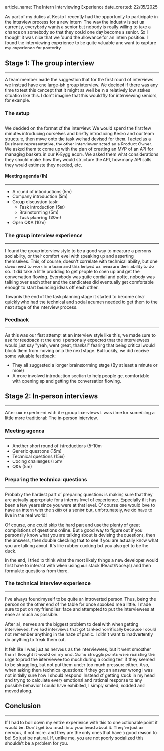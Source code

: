 article_name: The Intern Interviewing Experience
date_created: 22/05/2025

As part of my duties at Kesko I recently had the opportunity to participate in the interview process for a new intern. The way the industry is set up currently, everybody wants a senior but nobody is really willing to take a chance on somebody so that they could one day become a senior. So I thought it was nice that we found the allowance for an intern position. I found the interviewing experience to be quite valuable and want to capture my experience for posterity.

## Stage 1: The group interview

---
A team member made the suggestion that for the first round of interviews we instead have one large-ish group interview. We decided if there was any time to test this concept that it might as well be in a relatively low stakes situation like this. I don't imagine that this would fly for interviewing seniors, for example.

### The setup

---
We decided on the format of the interview: We would spend the first few minutes introducing ourselves and briefly introducing Kesko and our team structure, then move onto the task we had devised for them. I acted as a Business representative, the other interviewer acted as a Product Owner. We asked them to come up with the plan of creating an MVP of an API for managing baskets in our K-Bygg ecom. We asked them what considerations they should make, how they would structure the API, how many API calls they would estimate they needed, etc.

#### Meeting agenda (1h)

---

* A round of introductions (5m)
* Company introduction (5m)
* Group discussion task:
  * Task introduction (5m)
  * Brainstorming (5m)
  * Task planning (30m)
* Open Q&A (10m)

### The group interview experience

---
I found the group interview style to be a good way to measure a persons sociability, or their comfort level with speaking up and asserting themselves. This, of course, doesn't correlate with technical ability, but one does need to work in a team and this helped us measure their ability to do so. It did take a little prodding to get people to open up and get the conversation flowing. Everybody was quite cordial and polite, nobody was talking over each other and the candidates did eventually get comfortable enough to start bouncing ideas off each other.

Towards the end of the task planning stage it started to become clear quickly who had the technical and social acumen needed to get them to the next stage of the interview process.

### Feedback

---
As this was our first attempt at an interview style like this, we made sure to ask for feedback at the end. I personally expected that the interviewees would just say "yeah, went great, thanks!" fearing that being critical would block them from moving onto the next stage. But luckily, we did receive some valuable feedback:

* They all suggested a longer brainstorming stage (By at least a minute or more)
* A more involved introduction section to help people get comfortable with opening up and getting the conversation flowing.

## Stage 2: In-person interviews

---
After our experiment with the group interviews it was time for something a little more traditional: The in-person interview.

### Meeting agenda

---

* Another short round of introductions (5-10m)
* Generic questions (15m)
* Technical questions (15m)
* Coding challenges (15m)
* Q&A (5m)

### Preparing the technical questions

---
Probably the hardest part of preparing questions is making sure that they are actually appropriate for a interns level of experience. Especially if it has been a few years since you were at that level. Of course one would love to have an intern with the skills of a senior but, unfortunately, we do have to live in the real world!

Of course, one could skip the hard part and use the plenty of great compilations of questions online. But a good way to figure out if you personally know what you are talking about is devising the questions, then the answers, then double checking that to see if you are actually know what you are talking about. It's like rubber ducking but you also get to be the duck.

In the end, I tried to think what the most likely things a new developer would first have to interact with when using our stack (React/Node.js) and then formulate questions from there.

### The technical interview experience

---
I've always found myself to be quite an introverted person. Thus, being the person on the other end of the table for once spooked me a little. I made sure to put on my friendliest face and attempted to put the interviewees at ease as much as possible.

After all, nerves are the biggest problem to deal with when getting interviewed. I've had interviews that got tanked horrifically because I could not remember anything in the haze of panic. I didn't want to inadvertently do anything to freak them out.

It felt like I was just as nervous as the interviewees, but it went smoother than I thought it would on my end. Some struggle points were resisting the urge to prod the interviewee too much during a coding test if they seemed to be struggling, but not put them under too much pressure either. Also, when asking them technical questions: if they got an answer wrong I was not initially sure how I should respond. Instead of getting stuck in my head and trying to calculate every emotional and rational response to any possible behavior I could have exhibited, I simply smiled, nodded and moved along.

## Conclusion

---
If I had to boil down my entire experience with this to one actionable point it would be: Don't get too much into your head about it. They're just as nervous, if not more. and they are the only ones that have a good reason to be! So just be natural. If, unlike me, you are not poorly socialized this shouldn't be a problem for you.
